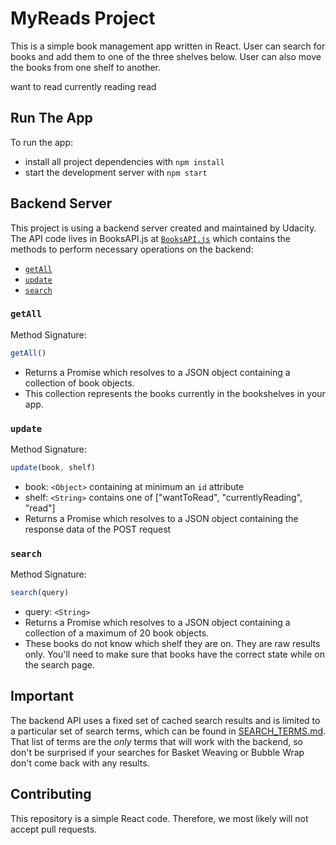 # MyReads Project

This is a simple book management app written in React. User can search for books and add them to one of the three shelves below.
User can also move the books from one shelf to another. 

want to read
currently reading
read



## Run The App 

To run the app:

* install all project dependencies with `npm install`
* start the development server with `npm start`


## Backend Server

This project is using a backend server created and maintained by Udacity. The API code lives in BooksAPI.js at [`BooksAPI.js`](src/BooksAPI.js) which contains the methods to perform necessary operations on the backend:

* [`getAll`](#getall)
* [`update`](#update)
* [`search`](#search)

### `getAll`

Method Signature:

```js
getAll()
```

* Returns a Promise which resolves to a JSON object containing a collection of book objects.
* This collection represents the books currently in the bookshelves in your app.

### `update`

Method Signature:

```js
update(book, shelf)
```

* book: `<Object>` containing at minimum an `id` attribute
* shelf: `<String>` contains one of ["wantToRead", "currentlyReading", "read"]  
* Returns a Promise which resolves to a JSON object containing the response data of the POST request

### `search`

Method Signature:

```js
search(query)
```

* query: `<String>`
* Returns a Promise which resolves to a JSON object containing a collection of a maximum of 20 book objects.
* These books do not know which shelf they are on. They are raw results only. You'll need to make sure that books have the correct state while on the search page.

## Important
The backend API uses a fixed set of cached search results and is limited to a particular set of search terms, which can be found in [SEARCH_TERMS.md](SEARCH_TERMS.md). That list of terms are the _only_ terms that will work with the backend, so don't be surprised if your searches for Basket Weaving or Bubble Wrap don't come back with any results.


## Contributing

This repository is a simple React code. Therefore, we most likely will not accept pull requests.
